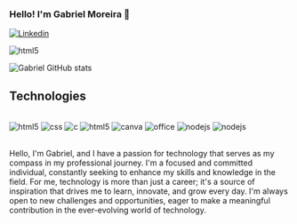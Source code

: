 ### Hello! I'm Gabriel Moreira 👋

[![Linkedin](https://img.shields.io/badge/LinkedIn-0077B5?style=for-the-badge&logo=linkedin&logoColor=white)](https://www.linkedin.com/in/gabriel-moreira-de-souza-bb4289240/)

<img aling="center" alt ="html5" src="https://i.imgur.com/oBZeXg4.png" />

![Gabriel GitHub stats](https://github-readme-stats.vercel.app/api?username=GabrielMoreiradeSouza&show_icons=true&theme=radical)


## Technologies

<div style="display: inline_block"><br/>
<img aling="center" alt ="html5" src="https://img.shields.io/badge/HTML5-E34F26?style=for-the-badge&logo=html5&logoColor=white" />
<img aling="center" alt ="css" src="https://img.shields.io/badge/CSS3-1572B6?style=for-the-badge&logo=css3&logoColor=white" />
<img aling="center" alt ="c" src="https://img.shields.io/badge/C-00599C?style=for-the-badge&logo=c&logoColor=white" />
<img aling="center" alt ="html5" src="https://img.shields.io/badge/C%2B%2B-00599C?style=for-the-badge&logo=c%2B%2B&logoColor=white" />
<img aling="center" alt ="canva" src="https://img.shields.io/badge/Canva-%2300C4CC.svg?&style=for-the-badge&logo=Canva&logoColor=white" />
<img aling="center" alt ="office" src="https://img.shields.io/badge/Microsoft_Office-D83B01?style=for-the-badge&logo=microsoft-office&logoColor=white" />
<img aling="center" alt ="nodejs" src="[https://img.shields.io/badge/HTML5-E34F26?style=for-the-badge&logo=html5&logoColor=white](https://img.shields.io/badge/Node.js-43853D?style=for-the-badge&logo=node.js&logoColor=white)](https://img.shields.io/badge/Node.js-43853D?style=for-the-badge&logo=node.js&logoColor=white)" />
<img aling="center" alt ="nodejs" src="https://img.shields.io/badge/HTML5-E34F26?style=for-the-badge&logo=html5&logoColor=white](https://img.shields.io/badge/Node.js-43853D?style=for-the-badge&logo=node.js&logoColor=white)](https://img.shields.io/badge/JavaScript-F7DF1E?style=for-the-badge&logo=javascript&logoColor=black)"/>
</div></br>

Hello, I'm Gabriel, and I have a passion for technology that serves as my compass in my professional journey. I'm a focused and committed individual, constantly seeking to enhance my skills and knowledge in the field. For me, technology is more than just a career; it's a source of inspiration that drives me to learn, innovate, and grow every day. I'm always open to new challenges and opportunities, eager to make a meaningful contribution in the ever-evolving world of technology.
